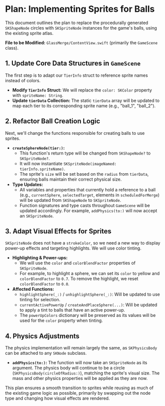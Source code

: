 # Plan: Implementing Sprites for Balls

This document outlines the plan to replace the procedurally generated `SKShapeNode` circles with `SKSpriteNode` instances for the game's balls, using the existing sprite atlas.

**File to be Modified:** `GlassMerge/ContentView.swift` (primarily the `GameScene` class).

## 1. Update Core Data Structures in `GameScene`

The first step is to adapt our `TierInfo` struct to reference sprite names instead of colors.

-   **Modify `TierInfo` Struct:** We will replace the `color: SKColor` property with `spriteName: String`.
-   **Update `tierData` Collection:** The static `tierData` array will be updated to map each tier to its corresponding sprite name (e.g., "ball_1", "ball_2").

## 2. Refactor Ball Creation Logic

Next, we'll change the functions responsible for creating balls to use sprites.

-   **`createSphereNode(tier:)`:**
    -   This function's return type will be changed from `SKShapeNode?` to `SKSpriteNode?`.
    -   It will now instantiate `SKSpriteNode(imageNamed: tierInfo.spriteName)`.
    -   The sprite's `size` will be set based on the `radius` from `tierData`, ensuring balls maintain their correct physical size.
-   **Type Updates:**
    -   All variables and properties that currently hold a reference to a ball (e.g., `currentSphere`, `selectedTarget`, elements in `scheduledForMerge`) will be updated from `SKShapeNode` to `SKSpriteNode`.
    -   Function signatures and type casts throughout `GameScene` will be updated accordingly. For example, `addPhysics(to:)` will now accept an `SKSpriteNode`.

## 3. Adapt Visual Effects for Sprites

`SKSpriteNode` does not have a `strokeColor`, so we need a new way to display power-up effects and targeting highlights. We will use color tinting.

-   **Highlighting & Power-ups:**
    -   We will use the `color` and `colorBlendFactor` properties of `SKSpriteNode`.
    -   For example, to highlight a sphere, we can set its `color` to yellow and `colorBlendFactor` to `0.7`. To remove the highlight, we reset `colorBlendFactor` to `0.0`.
-   **Affected Functions:**
    -   `highlightSphere(_:)` / `unhighlightSphere(_:)`: Will be updated to use tinting for selection.
    -   `currentActivePowerUp` / `createAndPlaceSphere(...)`: Will be updated to apply a tint to balls that have an active power-up.
    -   The `powerUpColors` dictionary will be preserved as its values will be used for the `color` property when tinting.

## 4. Physics Adjustments

The physics implementation will remain largely the same, as `SKPhysicsBody` can be attached to any `SKNode` subclass.

-   **`addPhysics(to:)`:** The function will now take an `SKSpriteNode` as its argument. The physics body will continue to be a circle (`SKPhysicsBody(circleOfRadius:)`), matching the sprite's visual size. The mass and other physics properties will be applied as they are now.

This plan ensures a smooth transition to sprites while reusing as much of the existing game logic as possible, primarily by swapping out the node type and changing how visual effects are rendered. 